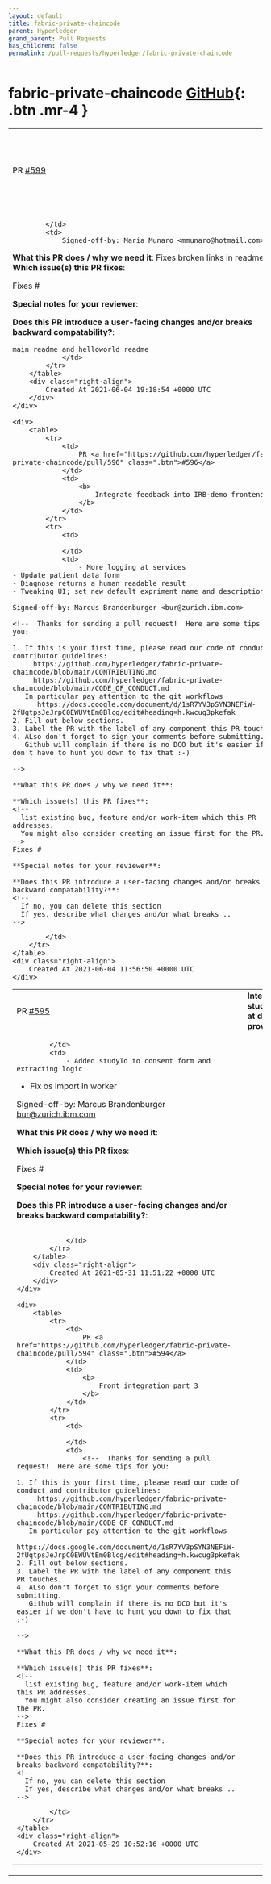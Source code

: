 ```yaml
---
layout: default
title: fabric-private-chaincode
parent: Hyperledger
grand_parent: Pull Requests
has_children: false
permalink: /pull-requests/hyperledger/fabric-private-chaincode
---
```


# fabric-private-chaincode <span class="fs-3 right-align">[GitHub](https://github.com/hyperledger/fabric-private-chaincode){: .btn .mr-4 }</span>


<div>
    <table>
        <tr>
            <td>
                PR <a href="https://github.com/hyperledger/fabric-private-chaincode/pull/599" class=".btn">#599</a>
            </td>
            <td>
                <b>
                    Fixed broken links in main readme and helloworld readme
                </b>
            </td>
        </tr>
        <tr>
            <td>
                
            </td>
            <td>
                Signed-off-by: Maria Munaro <mmunaro@hotmail.com>

<!--  Thanks for sending a pull request!  Here are some tips for you:

1. If this is your first time, please read our code of conduct and contributor guidelines: 
     https://github.com/hyperledger/fabric-private-chaincode/blob/main/CONTRIBUTING.md
     https://github.com/hyperledger/fabric-private-chaincode/blob/main/CODE_OF_CONDUCT.md
   In particular pay attention to the git workflows
      https://docs.google.com/document/d/1sR7YV3pSYN3NEFiW-2fUqtpsJeJrpC0EWUVtEm0Blcg/edit#heading=h.kwcug3pkefak
2. Fill out below sections.
3. Label the PR with the label of any component this PR touches.
4. ALso don't forget to sign your comments before submitting. 
   Github will complain if there is no DCO but it's easier if we don't have to hunt you down to fix that :-)

-->

**What this PR does / why we need it**:
Fixes broken links in readme
**Which issue(s) this PR fixes**:
<!--
  list existing bug, feature and/or work-item which this PR addresses.
  You might also consider creating an issue first for the PR.
-->
Fixes #

**Special notes for your reviewer**:

**Does this PR introduce a user-facing changes and/or breaks backward compatability?**:
<!--
  If no, you can delete this section
  If yes, describe what changes and/or what breaks ..
-->
```
main readme and helloworld readme
            </td>
        </tr>
    </table>
    <div class="right-align">
        Created At 2021-06-04 19:18:54 +0000 UTC
    </div>
</div>

<div>
    <table>
        <tr>
            <td>
                PR <a href="https://github.com/hyperledger/fabric-private-chaincode/pull/596" class=".btn">#596</a>
            </td>
            <td>
                <b>
                    Integrate feedback into IRB-demo frontend
                </b>
            </td>
        </tr>
        <tr>
            <td>
                
            </td>
            <td>
                - More logging at services
- Update patient data form
- Diagnose returns a human readable result
- Tweaking UI; set new default expriment name and description

Signed-off-by: Marcus Brandenburger <bur@zurich.ibm.com>

<!--  Thanks for sending a pull request!  Here are some tips for you:

1. If this is your first time, please read our code of conduct and contributor guidelines: 
     https://github.com/hyperledger/fabric-private-chaincode/blob/main/CONTRIBUTING.md
     https://github.com/hyperledger/fabric-private-chaincode/blob/main/CODE_OF_CONDUCT.md
   In particular pay attention to the git workflows
      https://docs.google.com/document/d/1sR7YV3pSYN3NEFiW-2fUqtpsJeJrpC0EWUVtEm0Blcg/edit#heading=h.kwcug3pkefak
2. Fill out below sections.
3. Label the PR with the label of any component this PR touches.
4. ALso don't forget to sign your comments before submitting. 
   Github will complain if there is no DCO but it's easier if we don't have to hunt you down to fix that :-)

-->

**What this PR does / why we need it**:

**Which issue(s) this PR fixes**:
<!--
  list existing bug, feature and/or work-item which this PR addresses.
  You might also consider creating an issue first for the PR.
-->
Fixes #

**Special notes for your reviewer**:

**Does this PR introduce a user-facing changes and/or breaks backward compatability?**:
<!--
  If no, you can delete this section
  If yes, describe what changes and/or what breaks ..
-->
```

            </td>
        </tr>
    </table>
    <div class="right-align">
        Created At 2021-06-04 11:56:50 +0000 UTC
    </div>
</div>

<div>
    <table>
        <tr>
            <td>
                PR <a href="https://github.com/hyperledger/fabric-private-chaincode/pull/595" class=".btn">#595</a>
            </td>
            <td>
                <b>
                    Integrate studyId at data-provider
                </b>
            </td>
        </tr>
        <tr>
            <td>
                
            </td>
            <td>
                - Added studyId to consent form and extracting logic
- Fix os import in worker

Signed-off-by: Marcus Brandenburger <bur@zurich.ibm.com>

<!--  Thanks for sending a pull request!  Here are some tips for you:

1. If this is your first time, please read our code of conduct and contributor guidelines: 
     https://github.com/hyperledger/fabric-private-chaincode/blob/main/CONTRIBUTING.md
     https://github.com/hyperledger/fabric-private-chaincode/blob/main/CODE_OF_CONDUCT.md
   In particular pay attention to the git workflows
      https://docs.google.com/document/d/1sR7YV3pSYN3NEFiW-2fUqtpsJeJrpC0EWUVtEm0Blcg/edit#heading=h.kwcug3pkefak
2. Fill out below sections.
3. Label the PR with the label of any component this PR touches.
4. ALso don't forget to sign your comments before submitting. 
   Github will complain if there is no DCO but it's easier if we don't have to hunt you down to fix that :-)

-->

**What this PR does / why we need it**:

**Which issue(s) this PR fixes**:
<!--
  list existing bug, feature and/or work-item which this PR addresses.
  You might also consider creating an issue first for the PR.
-->
Fixes #

**Special notes for your reviewer**:

**Does this PR introduce a user-facing changes and/or breaks backward compatability?**:
<!--
  If no, you can delete this section
  If yes, describe what changes and/or what breaks ..
-->
```

            </td>
        </tr>
    </table>
    <div class="right-align">
        Created At 2021-05-31 11:51:22 +0000 UTC
    </div>
</div>

<div>
    <table>
        <tr>
            <td>
                PR <a href="https://github.com/hyperledger/fabric-private-chaincode/pull/594" class=".btn">#594</a>
            </td>
            <td>
                <b>
                    Front integration part 3
                </b>
            </td>
        </tr>
        <tr>
            <td>
                
            </td>
            <td>
                <!--  Thanks for sending a pull request!  Here are some tips for you:

1. If this is your first time, please read our code of conduct and contributor guidelines: 
     https://github.com/hyperledger/fabric-private-chaincode/blob/main/CONTRIBUTING.md
     https://github.com/hyperledger/fabric-private-chaincode/blob/main/CODE_OF_CONDUCT.md
   In particular pay attention to the git workflows
      https://docs.google.com/document/d/1sR7YV3pSYN3NEFiW-2fUqtpsJeJrpC0EWUVtEm0Blcg/edit#heading=h.kwcug3pkefak
2. Fill out below sections.
3. Label the PR with the label of any component this PR touches.
4. ALso don't forget to sign your comments before submitting. 
   Github will complain if there is no DCO but it's easier if we don't have to hunt you down to fix that :-)

-->

**What this PR does / why we need it**:

**Which issue(s) this PR fixes**:
<!--
  list existing bug, feature and/or work-item which this PR addresses.
  You might also consider creating an issue first for the PR.
-->
Fixes #

**Special notes for your reviewer**:

**Does this PR introduce a user-facing changes and/or breaks backward compatability?**:
<!--
  If no, you can delete this section
  If yes, describe what changes and/or what breaks ..
-->
```

            </td>
        </tr>
    </table>
    <div class="right-align">
        Created At 2021-05-29 10:52:16 +0000 UTC
    </div>
</div>

